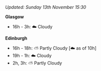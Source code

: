 *Updated: Sunday 13th November 15:30*

**Glasgow**

* 16h - 3h: :cloud: Cloudy

**Edinburgh**

* 16h - 18h: :partly_sunny: Partly Cloudy [:cloud: as of 10h]
* 19h - 1h: :cloud: Cloudy
* 2h, 3h: :partly_sunny: Partly Cloudy
